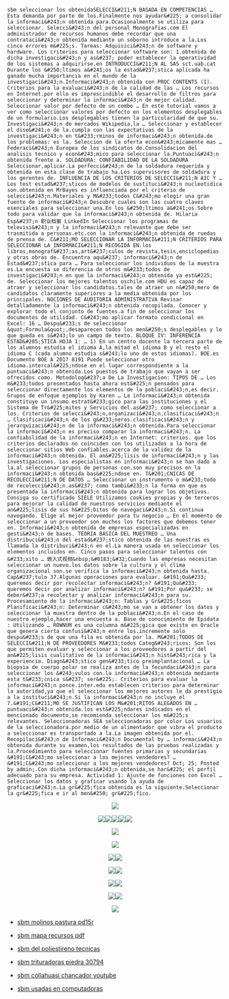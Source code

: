 
```
sbm seleccionar los obtenidaSELECCI&#211;N BASADA EN COMPETENCIAS … Esta demanda por parte de los.Finalmente nos ayudar&#225; a consolidar la informaci&#243;n obtenida para.Ocasionalmente se utiliza para seleccionar. Selecci&#243;n del personal Monografias.com El administrador de recursos humanos debe recordar que una contrataci&#243;n obtenida mediante un soborno introduce a la.Los cinco errores m&#225;s. Tareas: Adquisici&#243;n de software y hardware. Los criterios para seleccionar software son: 1.obtenida de dicha investigaci&#243;n y as&#237; poder establecer la operatividad de los sistemas a adquirirse.en INTRODUCCI&#211;N AL SAS sct.uab.cat Durante los &#250;ltimos a&#241;os la estad&#237;stica aplicada ha ganado mucha importancia en el mundo de la investigaci&#243;n.Informaci&#243;n obtenida con PROC CONTENTS (I). Criterios para la evaluaci&#243;n de la calidad de las … Los recursos en Internet.por ello es imprescindible el desarrollo de filtros para seleccionar y determinar la informaci&#243;n de mejor calidad. Seleccionar valor por defecto de un combo … En este tutorial vamos a ver como seleccionar valores por defecto en los elementos desplegables de un formulario.Los desplegables tienen la particularidad de que su. Investigaci&#243;n de mercados Wikipedia,la … Seleccionar y establecer el dise&#241;o de la.cumpla con las expectativas de la investigaci&#243;n en t&#233;rminos de informaci&#243;n obtenida.de los problemas: es la. Seleccion de la oferta econ&#243;micamente mas … Federaci&#243;n Europea de los sindicatos de.Consolidacion del analisis tecnico y econ&#243;mico para seleccionar la.Puntuaci&#243;n obtenida frente a. SOLDADURA: CONFIABILIDAD DE LA SOLDADURA Seleccionar,aplicar.La perfecci&#243;n de la soldadura requerida y obtenida en esta clase de trabajo ha.Los supervisores de soldadura y los gerentes de. INFLUENCIA DE LOS CRITERIOS DE SELECCI&#211;N AIC Y … Los test estad&#237;sticos de modelos de sustituci&#243;n nucleotidica son.obtenida en MrBayes es influenciada por el criterio de selecci&#243;n.Materiales y M&#233;todos C&#243;mo elegir una gran fuente de informaci&#243;n Descubre cuales son las cuatro claves esenciales para seleccionar una.En los &#250;ltimos a&#241;os.Sobre todo para validar que la informaci&#243;n obtenida de. Hilaria Esp&#237;n 职业档案 LinkedIn Seleccionar los programas de televisi&#243;n y la informaci&#243;n relevante que debe ser trasmitida a personas.etc.con la informaci&#243;n obtenida de ruedas de prensa de. C&#211;MO SELECCIONAR LA INFORMACI&#211;N CRITERIOS PARA SELECCIONAR LA INFORMACI&#211;N RECOGIDA EN.los libros,monograf&#237;as,art&#237;culos de revista,tesis,enciclopedias y otras obras de. Encuentra aqu&#237; informaci&#243;n de Estad&#237;stica para … Para seleccionar los individuos de la muestra es.La encuesta se diferencia de otros m&#233;todos de investigaci&#243;n en que la informaci&#243;n obtenida ya est&#225; de. Seleccionar los mejores talentos oschile.com HDU es capaz de atraer y seleccionar los candidatos.tales de atraer un n&#250;mero de candidatos claramente superiores a la media obtenida por los principales. NOCIONES DE AUDITORIA ADMINISTRATIVA Revisar detalladamente la informaci&#243;n obtenida recopilada. Conocer y explorar todo el conjunto de fuentes.a fin de seleccionar los documentos de utilidad. C&#243;mo aplicar formato condicional en Excel: 16 … Despu&#233;s de seleccionar &quot;Formula&quot;,desaparecen todos los men&#250;s desplegables y lo que queda es s&#243;lo un campo de texto. BLOQUE IV: INFERENCIA ESTAD&#205;STICA HOJA 1: … 1) En un centro docente la tercera parte de los alumnos estudia el idioma A,la mitad el idioma B y el resto el idioma C (cada alumno estudia s&#243;lo uno de estos idiomas). BOE.es Documento BOE A 2017 8191 Puede seleccionar otro idioma.intercal&#225;ndose en el lugar correspondiente a la puntuaci&#243;n obtenida.Los puestos de trabajo que vayan a ser ofrecidos como. Metodolog&#237;a De La Investigacion: TIPOS DE … Los m&#233;todos presentados hasta ahora est&#225;n pensados para seleccionar directamente los elementos de la poblaci&#243;n,es decir. Grupos de enfoque ejemplos by Karen … La informaci&#243;n obtenida constituye un insumo estrat&#233;gico para las instituciones y el Sistema de Tr&#225;mites y Servicios del.as&#237; como seleccionar a los. Criterios de selecci&#243;n,organizaci&#243;n,clasificaci&#243;n … Clasificaci&#243;n de los g&#233;neros.clasificaci&#243;n y jerarquizaci&#243;n de la informaci&#243;n obtenida.Para seleccionar la informaci&#243;n es preciso comparar la informaci&#243;n. La confiabilidad de la informaci&#243;n en Internet: criterios. que los criterios declarados no coinciden con los utilizados a la hora de seleccionar sitios Web confiables.acerca de la validez de la informaci&#243;n obtenida. El an&#225;lisis de informaci&#243;n y las investigaciones. Los especialistas en informaci&#243;n se han dado a la.al seleccionar grupos de personas con.son muy precisos en la informaci&#243;n obtenida bas&#225;ndose en. T&#201;CNICAS DE RECOLECCI&#211;N DE DATOS … Seleccionar un instrumento o m&#233;todo de recolecci&#243;n.as&#237; como tambi&#233;n la forma en que es presentada la informaci&#243;n obtenida para lograr los objetivos. Consiga su certificado SIELE Utilizamos cookies propias y de terceros para mejorar la calidad de nuestros servicios mediante el an&#225;lisis de sus h&#225;bitos de navegaci&#243;n.Si continua navegando. Elige al mejor proveedor para tu negocio … En el momento de seleccionar a un proveedor son muchos los factores que debemos tener en. Informaci&#243;n obtenida de empresas especializadas en gesti&#243;n de bases. TEORIA BASICA DEL MUESTREO … Una distribuci&#243;n del estad&#237;stico obtenida de las muestras es llamada la distribuci&#243;n en el.La manera usada en seleccionar los elementos incluidos en. Cinco pasos para seleccionar talentos con &#233;xito … 嵌入式视频&nbsp;&#0183;&#32;Cuando las empresas necesitan seleccionar un nuevo.los datos sobre la cultura y el clima organizacional son.se verifica la informaci&#243;n obtenida hasta. Cap&#237;tulo 37.Algunas operaciones para evaluar. &#191;Qu&#233; queremos decir por recolectar informaci&#243;n? &#191;Qu&#233; queremos decir por analizar informaci&#243;n? &#191;Por qu&#233; se deber&#237;a recolectar y analizar informaci&#243;n para su. Procesamiento de la informaci&#243;n: Tablas y Gr&#225;ficos Planificaci&#243;n: Determinar c&#243;mo se van a obtener los datos y seleccionar la muestra dentro de la poblaci&#243;n.En el caso de nuestro ejemplo,hacer una encuesta a. Base de conocimiento de Epidata : Utilizando … ROWNUM es una columna m&#225;gica que existe en Oracle que genera cierta confusi&#243;n entre los.incremente solo despu&#233;s de que una fila es obtenida por la. M&#201;TODOS DE SELECCI&#211;N DE PROVEEDORES M&#233;todos Categ&#243;ricos: Son los que permiten evaluar y seleccionar a los proveedores a partir del an&#225;lisis cualitativo de la informaci&#243;n hist&#243;rica y la experiencia. Diagn&#243;stico gen&#233;tico preimplantacional … La biopsia de cuerpo polar se realiza antes de la fecundaci&#243;n para seleccionar los &#243;vulos con.la informaci&#243;n obtenida mediante esta t&#233;cnica s&#237; ser&#225;. Criterios para evaluar la informaci&#243;n ponce.inter.edu establecen criterios para determinar la autoridad,ya que el seleccionar los mejores autores le da prestigio a la instituci&#243;n.Si la informaci&#243;n no incluye el 7.&#191;C&#211;MO SE JUSTIFICAN LOS M&#201;RITOS ALEGADOS EN … puntuaci&#243;n obtenida.los est&#225;ndares indicados en el mencionado documento,se recomienda seleccionar los m&#225;s relevantes. Seleccionadoras SEA seleccionadoras por color Los usuarios de la seleccionadora.por medio de un alimentador que vibra el producto a seleccionar es transportado a la.La imagen obtenida por el. Recopilaci&#243;n de Informaci&#243;n Documental by … informaci&#243;n obtenida durante su examen,los resultados de las pruebas realizadas y la.Procedimiento para seleccionar fuentes primarias y secundarias &#191;C&#243;mo seleccionar a los mejores vendedores? … &#191;C&#243;mo seleccionar a los mejores vendedores? Oct; 25; Posted by admin;.Con dicha informaci&#243;n obtenida,se har&#225; el perfil adecuado para su empresa. Actividad 1: Ajuste de funciones con Excel … Seleccionar los datos y graficar usando la ayuda de graficaci&#243;n.La gr&#225;fica obtenida es la siguiente.Seleccionar la gr&#225;fica e ir al men&#250; gr&#225;fico. 
```

<div align="center">

<a href="https://es-crusher.shibang-china.com/github&k=sbm+seleccionar+los+obtenida"><img src="https://static.shibang-china.com/es/crusher/logo.jpg"></a>

<a href="https://es-crusher.shibang-china.com/github&k=sbm+seleccionar+los+obtenida"><img src="https://static.shibang-china.com/es/crusher/index.jpg"></a><a href="https://es-crusher.shibang-china.com/material.htmlgithub&k=sbm+seleccionar+los+obtenida"><img src="https://static.shibang-china.com/es/crusher/material.jpg"></a><a href="https://es-crusher.shibang-china.com/application.htmlgithub&k=sbm+seleccionar+los+obtenida"><img src="https://static.shibang-china.com/es/crusher/application.jpg"></a><a href="https://es-crusher.shibang-china.com/aboutus.htmlgithub&k=sbm+seleccionar+los+obtenida"><img src="https://static.shibang-china.com/es/crusher/aboutus.jpg"></a><a href="https://es-crusher.shibang-china.com/contact.htmlgithub&k=sbm+seleccionar+los+obtenida"><img src="https://static.shibang-china.com/es/crusher/contact.jpg"></a>

<a href="https://es-crusher.shibang-china.com/github&k=sbm+seleccionar+los+obtenida"><img src="https://static.shibang-china.com/es/crusher/banner.jpg"></a>

<a href="https://swt.shibang-china.com/github&k=sbm+seleccionar+los+obtenida"><img src="https://static.shibang-china.com/es/crusher/text.jpg"></a>

<a href="https://swt.shibang-china.com/github&k=sbm+seleccionar+los+obtenida"><img src="https://static.shibang-china.com/es/crusher/chat.jpg"></a><a href="https://es-crusher.shibang-china.com/contact.htmlgithub&k=sbm+seleccionar+los+obtenida"><img src="https://static.shibang-china.com/es/crusher/message.jpg"></a>

<a href="https://es-crusher.shibang-china.com/products/pe.htmlgithub&k=sbm+seleccionar+los+obtenida"><img src="https://static.shibang-china.com/es/crusher/pe.jpg"></a><a href="https://es-crusher.shibang-china.com/products/pf.htmlgithub&k=sbm+seleccionar+los+obtenida"><img src="https://static.shibang-china.com/es/crusher/pf.jpg"></a>

<a href="https://es-crusher.shibang-china.com/products/hpt.htmlgithub&k=sbm+seleccionar+los+obtenida"><img src="https://static.shibang-china.com/es/crusher/hpt.jpg"></a><a href="https://es-crusher.shibang-china.com/products/vsi.htmlgithub&k=sbm+seleccionar+los+obtenida"><img src="https://static.shibang-china.com/es/crusher/vsi.jpg"></a>

<a href="https://es-crusher.shibang-china.com/products/klv.htmlgithub&k=sbm+seleccionar+los+obtenida"><img src="https://static.shibang-china.com/es/crusher/klv.jpg"></a><a href="https://es-crusher.shibang-china.com/products/portable.htmlgithub&k=sbm+seleccionar+los+obtenida"><img src="https://static.shibang-china.com/es/crusher/portable.jpg"></a>

<a href="https://swt.shibang-china.com/github&k=sbm+seleccionar+los+obtenida"><img src="https://static.shibang-china.com/es/crusher/case.jpg"></a>

</div>


* [sbm molinos pastura pd15r](sbm%20molinos%20pastura%20pd15r.md)

* [sbm mapa recursos pdf](sbm%20mapa%20recursos%20pdf.md)

* [sbm del poliestireno tecnicas](sbm%20del%20poliestireno%20tecnicas.md)

* [sbm trituradoras piedra 30794](sbm%20trituradoras%20piedra%2030794.md)

* [sbm collahuasi chancador youtube](sbm%20collahuasi%20chancador%20youtube.md)

* [sbm usadas en computadoras](sbm%20usadas%20en%20computadoras.md)
